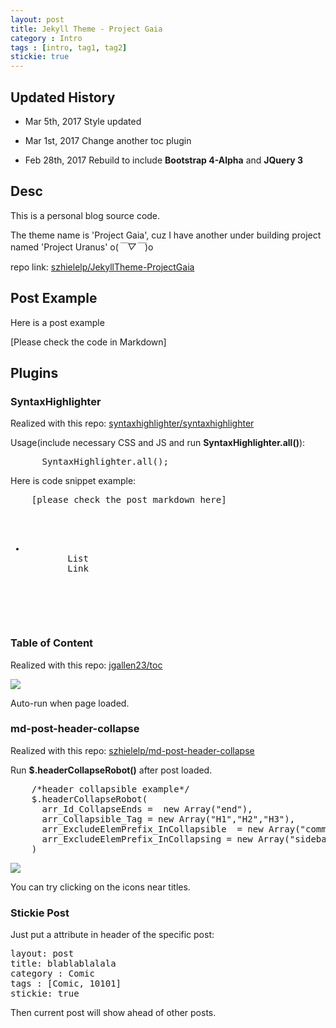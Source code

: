 ```yaml
---
layout: post
title: Jekyll Theme - Project Gaia
category : Intro
tags : [intro, tag1, tag2]
stickie: true
---
```

## Updated History

- Mar 5th, 2017
Style updated

- Mar 1st, 2017
Change another toc plugin

- Feb 28th, 2017
Rebuild to include **Bootstrap 4-Alpha** and **JQuery 3**

## Desc

This is a personal blog source code.

The theme name is 'Project Gaia', cuz I have another under building project named 'Project Uranus' o(*￣▽￣*)o 

repo link: [szhielelp/JekyllTheme-ProjectGaia](https://github.com/szhielelp/JekyllTheme-ProjectGaia)

## Post Example

Here is a post example

[Please check the code in Markdown]

## Plugins

### SyntaxHighlighter

Realized with this repo: [    syntaxhighlighter/syntaxhighlighter](https://github.com/syntaxhighlighter/syntaxhighlighter)

Usage(include necessary CSS and JS and run **SyntaxHighlighter.all()**):

<pre class="brush: html">
      SyntaxHighlighter.all();
</pre>

Here is code snippet example:

<pre class="brush: html">
    [please check the post markdown here]
    <ul>
      <li class="headerlink">
        <a class="content active">List</a>
        <a class="link inactived">Link</a>
      </li>
    </ul>
</pre>

### Table of Content

Realized with this repo: [    jgallen23/toc  ](https://github.com/jgallen23/toc)

![](   https://szhielelp.github.io/JekyllTheme-ProjectGaia/demo/X2.png   )

Auto-run when page loaded.

### md-post-header-collapse

Realized with this repo: [    szhielelp/md-post-header-collapse  ](https://github.com/szhielelp/md-post-header-collapse)

Run **$.headerCollapseRobot()** after post loaded.

<pre class="brush: js">
    /*header collapsible example*/
    $.headerCollapseRobot(
      arr_Id_CollapseEnds =  new Array("end"),                       
      arr_Collapsible_Tag = new Array("H1","H2","H3"),                       
      arr_ExcludeElemPrefix_InCollapsible  = new Array("comment-"),      
      arr_ExcludeElemPrefix_InCollapsing = new Array("sidebar-toc-Ik4D-")
    )
</pre>

![](   https://szhielelp.github.io/JekyllTheme-ProjectGaia/demo/X1.png   )

You can try clicking on the icons near titles.

### Stickie Post

Just put a attribute in header of the specific post:

 <pre class="brush: html; highlight: [5]">
layout: post
title: blablablalala
category : Comic
tags : [Comic, 10101]
stickie: true
</pre>

Then current post will show ahead of other posts.